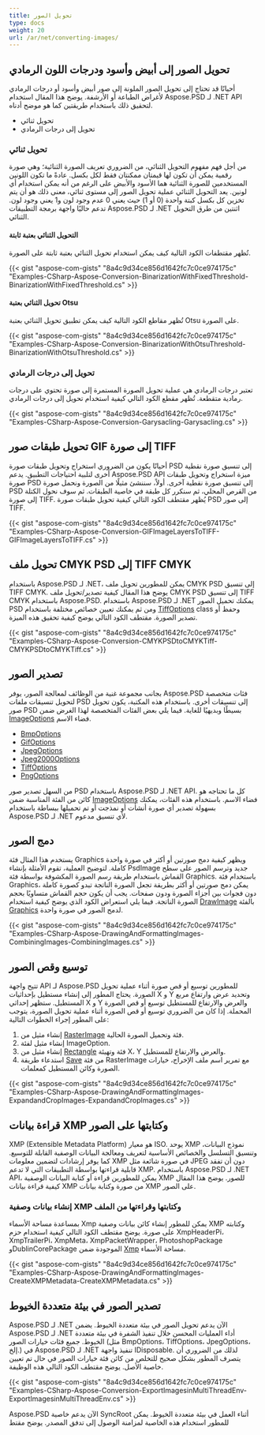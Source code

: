 ```yaml
---
title: تحويل الصور
type: docs
weight: 20
url: /ar/net/converting-images/
---
```


## **تحويل الصور إلى أبيض وأسود ودرجات اللون الرمادي**
أحيانًا قد تحتاج إلى تحويل الصور الملونة إلى صور أبيض وأسود أو درجات الرمادي لأغراض الطباعة أو الأرشفة. يوضح هذا المقال استخدام Aspose.PSD لـ .NET API لتحقيق ذلك باستخدام طريقتين كما هو موضح أدناه.

- تحويل ثنائي
- تحويل إلى درجات الرمادي

### **تحويل ثنائي**
من أجل فهم مفهوم التحويل الثنائي، من الضروري تعريف الصورة الثنائية؛ وهي صورة رقمية يمكن أن تكون لها قيمتان ممكنتان فقط لكل بكسل. عادةً ما تكون اللونين المستخدمين للصورة الثنائية هما الأسود والأبيض على الرغم من أنه يمكن استخدام أي لونين. يعد التحويل الثنائي عملية تحويل الصور إلى مستوى ثنائي، معنى ذلك هو أن يتم تخزين كل بكسل كبتة واحدة (0 أو 1) حيث يعني 0 عدم وجود لون و1 يعني وجود لون. تدعم حاليًا واجهة برمجة التطبيقات Aspose.PSD لـ .NET اثنتين من طرق التحويل الثنائي.
  
#### **التحويل الثنائي بعتبة ثابتة**
تُظهر مقتطفات الكود التالية كيف يمكن استخدام تحويل الثنائي بعتبة ثابتة على الصورة.

{{< gist "aspose-com-gists" "8a4c9d34ce856d1642fc7c0ce974175c" "Examples-CSharp-Aspose-Conversion-BinarizationWithFixedThreshold-BinarizationWithFixedThreshold.cs" >}}

#### **تحويل الثنائي بعتبة Otsu**
تُظهر مقاطع الكود التالية كيف يمكن تطبيق تحويل الثنائي بعتبة Otsu على الصورة.

{{< gist "aspose-com-gists" "8a4c9d34ce856d1642fc7c0ce974175c" "Examples-CSharp-Aspose-Conversion-BinarizationWithOtsuThreshold-BinarizationWithOtsuThreshold.cs" >}}

### **تحويل إلى درجات الرمادي**
تعتبر درجات الرمادي هي عملية تحويل الصورة المستمرة إلى صورة تحتوي على درجات رمادية متقطعة. تُظهر مقطع الكود التالي كيفية استخدام تحويل إلى درجات الرمادي.

{{< gist "aspose-com-gists" "8a4c9d34ce856d1642fc7c0ce974175c" "Examples-CSharp-Aspose-Conversion-Garysacling-Garysacling.cs" >}}

## **تحويل طبقات صور GIF إلى صورة TIFF**
أحيانًا يكون من الضروري استخراج وتحويل طبقات صورة PSD إلى تنسيق صورة نقطية أخرى لتلبية احتياجات التطبيق. يدعم Aspose.PSD API ميزة استخراج وتحويل طبقات صورة PSD إلى تنسيق صورة نقطية آخرى. أولاً، سننشئ مثيلًا من الصورة ونحمل صورة PSD من القرص المحلي، ثم سنكرر كل طبقة في خاصية الطبقات. ثم سوف نحول الكتلة إلى صورة TIFF. يُظهر مقتطف الكود التالي كيفية تحويل طبقات صورة PSD إلى صور TIFF.

{{< gist "aspose-com-gists" "8a4c9d34ce856d1642fc7c0ce974175c" "Examples-CSharp-Aspose-Conversion-GIFImageLayersToTIFF-GIFImageLayersToTIFF.cs" >}}

## **تحويل ملف CMYK PSD إلى TIFF CMYK**
باستخدام Aspose.PSD لـ .NET، يمكن للمطورين تحويل ملف CMYK PSD إلى تنسيق TIFF CMYK. يوضح هذا المقال كيفية تصدير/تحويل ملف CMYK PSD إلى تنسيق TIFF CMYK باستخدام Aspose.PSD. باستخدام Aspose.PSD لـ .NET يمكنك تحميل الصور PSD ومن ثم يمكنك تعيين خصائص مختلفة باستخدام [TiffOptions](https://reference.aspose.com/psd/net/aspose.psd.imageoptions/tiffoptions) class وحفظ أو تصدير الصورة. مقتطف الكود التالي يوضح كيفية تحقيق هذه الميزة.

{{< gist "aspose-com-gists" "8a4c9d34ce856d1642fc7c0ce974175c" "Examples-CSharp-Aspose-Conversion-CMYKPSDtoCMYKTiff-CMYKPSDtoCMYKTiff.cs" >}}

## **تصدير الصور**
بجانب مجموعة غنية من الوظائف لمعالجة الصور، يوفر Aspose.PSD فئات متخصصة لتحويل تنسيقات ملفات PSD إلى تنسيقات أخرى. باستخدام هذه المكتبة، يكون تحويل صور PSD بسيطًا وبديهيًا للغاية. فيما يلي بعض الفئات المتخصصة لهذا الغرض ضمن [ImageOptions](https://reference.aspose.com/psd/net/aspose.psd.imageoptions) فضاء الاسم.

- [BmpOptions](https://reference.aspose.com/psd/net/aspose.psd.imageoptions/bmpoptions)
- [GifOptions](https://reference.aspose.com/psd/net/aspose.psd.imageoptions/gifoptions)
- [JpegOptions](https://reference.aspose.com/psd/net/aspose.psd.imageoptions/jpegoptions)
- [Jpeg2000Options](https://reference.aspose.com/psd/net/aspose.psd.imageoptions/jpeg2000options)
- [TiffOptions](https://reference.aspose.com/psd/net/aspose.psd.imageoptions/tiffoptions)
- [PngOptions](https://reference.aspose.com/psd/net/aspose.psd.imageoptions/pngoptions)

من السهل تصدير صور PSD باستخدام Aspose.PSD لـ .NET API. كل ما تحتاجه هو كائن من الفئة المناسبة ضمن [ImageOptions](https://reference.aspose.com/psd/net/aspose.psd.imageoptions) فضاء الاسم. باستخدام هذه الفئات، يمكنك بسهولة تصدير أي صورة أنشأت أو نمذجت أو تم تحميلها ببساطة باستخدام Aspose.PSD لـ .NET لأي تنسيق مدعوم.

## **دمج الصور**
يستخدم هذا المثال فئة Graphics ويظهر كيفية دمج صورتين أو أكثر في صورة واحدة كاملة. لتوضيح العملية، تقوم الأمثلة بإنشاء PsdImage جديد وترسم الصور على سطح القماش باستخدام طريقة رسم الصورة المكشوفة بواسطة فئة Graphics. باستخدام فئة Graphics، يمكن دمج صورتين أو أكثر بطريقة تجعل الصورة الناتجة تبدو كصورة كاملة دون فجوات بين أجزاء الصورة ودون صفحات. يجب أن يكون حجم القماش متساويًا بحجم الصورة الناتجة. فيما يلي استعراض الكود الذي يوضح كيفية استخدام [DrawImage](https://reference.aspose.com/psd/net/aspose.psd/graphics/methods/drawimage/index) بالفئة [Graphics](https://reference.aspose.com/psd/net/aspose.psd/graphics) لدمج الصور في صورة واحدة.

{{< gist "aspose-com-gists" "8a4c9d34ce856d1642fc7c0ce974175c" "Examples-CSharp-Aspose-DrawingAndFormattingImages-CombiningImages-CombiningImages.cs" >}}

## **توسيع وقص الصور**
تتيح واجهة API لـ Aspose.PSD للمطورين توسيع أو قص صورة أثناء عملية تحويل الصورة. يحتاج المطور إلى إنشاء مستطيل بإحداثيات X و Y وتحديد عرض وارتفاع مربع المستطيل. ستظهر إحداثي X و Y والعرض والارتفاع للمستطيل توسيع أو قص الصورة المحملة. إذا كان من الضروري توسيع أو قص الصورة أثناء عملية تحويل الصورة، يتوجب على المطور إجراء الخطوات التالية:

1. إنشاء مثيل من [RasterImage](https://reference.aspose.com/psd/net/aspose.psd/rasterimage) فئة وتحميل الصورة الحالية.
1. إنشاء مثيل لفئة ImageOption.
1. إنشاء مثيل من [Rectangle](https://reference.aspose.com/psd/net/aspose.psd/rectangle) فئة وتهيئة X، Y والعرض والارتفاع للمستطيل.
1. استدعاء طريقة [Save](https://reference.aspose.com/psd/net/aspose.psd/rasterimage/methods/save/index) من فئة RasterImage مع تمرير اسم ملف الإخراج، خيارات الصورة وكائن المستطيل كمعلمات.

{{< gist "aspose-com-gists" "8a4c9d34ce856d1642fc7c0ce974175c" "Examples-CSharp-Aspose-DrawingAndFormattingImages-ExpandandCropImages-ExpandandCropImages.cs" >}}

## **قراءة بيانات XMP وكتابتها على الصور**
XMP (Extensible Metadata Platform) هو معيار ISO. يوحد XMP نموذج البيانات، وتنسيق التسلسل والخصائص الأساسية لتعريف ومعالجة البيانات الوصفية القابلة للتوسيع. كما يوفر إرشادات لتضمين معلومات XMP في صورة شائعة مثل JPEG دون أن تفقد قابلية قراءتها بواسطة التطبيقات التي لا تدعم XMP. باستخدام Aspose.PSD لـ .NET API، يمكن للمطورين قراءة أو كتابة البيانات الوصفية XMP للصور. يوضح هذا المقال كيفية قراءة بيانات XMP من صورة وكتابة بيانات XMP على الصور.
### **إنشاء بيانات وصفية XMP وكتابتها وقراءتها من الملف**
بمساعدة مساحة الأسماء Xmp يمكن للمطور إنشاء كائن بيانات وصفية XMP وكتابته على صورة. يوضح مقتطف الكود التالي كيفية استخدام حزم XmpHeaderPi، XmpTrailerPi، XmpMeta، XmpPacketWrapper، PhotoshopPackage وDublinCorePackage الموجودة ضمن [Xmp](https://reference.aspose.com/psd/net/aspose.psd.xmp) مساحة الأسماء.

{{< gist "aspose-com-gists" "8a4c9d34ce856d1642fc7c0ce974175c" "Examples-CSharp-Aspose-DrawingAndFormattingImages-CreateXMPMetadata-CreateXMPMetadata.cs" >}}

## **تصدير الصور في بيئة متعددة الخيوط**
Aspose.PSD لـ .NET الآن يدعم تحويل الصور في بيئة متعددة الخيوط. يضمن Aspose.PSD لـ .NET أداء العمليات المحسن خلال تنفيذ الشفرة في بيئة متعددة الخيوط. جميع فئات خيارات الصور (مثل BmpOptions، TiffOptions، JpegOptions، إلخ.) في Aspose.PSD لـ .NET تنفيذ واجهة IDisposable. لذلك من الضروري أن يتصرف المطور بشكل صحيح للتخلص من كائن فئة خيارات الصور في حال تم تعيين خاصية الأصل. يوضح مقتطف الكود التالي هذه الوظيفة.

{{< gist "aspose-com-gists" "8a4c9d34ce856d1642fc7c0ce974175c" "Examples-CSharp-Aspose-Conversion-ExportImagesinMultiThreadEnv-ExportImagesinMultiThreadEnv.cs" >}}


Aspose.PSD الآن يدعم خاصية SyncRoot أثناء العمل في بيئة متعددة الخيوط. يمكن للمطور استخدام هذه الخاصية لمزامنة الوصول إلى تدفق المصدر. يوضح مقتط